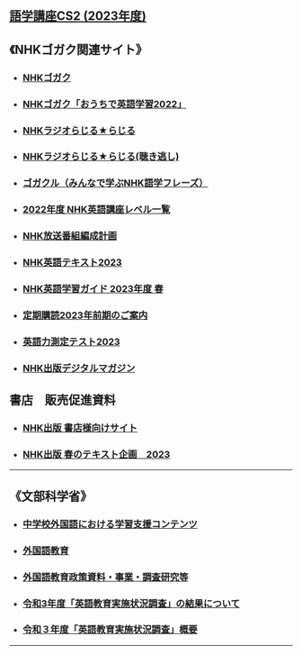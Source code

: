 ## [語学講座CS2 (2023年度)](https://csreviser.github.io/CaptureStream2/) 
## 《NHKゴガク関連サイト》                
* ### [NHKゴガク](https://www.nhk.or.jp/gogaku/)                 
* ### [NHKゴガク「おうちで英語学習2022」](https://www.nhk.or.jp/gogaku/homestudy2022/index.html)               
* ### [NHKラジオらじる★らじる](https://www.nhk.or.jp/radio/)       
* ### [NHKラジオらじる★らじる(聴き逃し)](https://www.nhk.or.jp/radio/ondemand/index_genre.html?g=genre11)                 
* ### [ゴガクル（みんなで学ぶNHK語学フレーズ）](https://gogakuru.com/index.html)
* ### [2022年度 NHK英語講座レベル一覧](https://mag.nhk-book.co.jp/wp-content/uploads/2023/02/f587fd8147ffa993c8aee2b5544e5ff3.jpg)                     
* ### [NHK放送番組編成計画](https://www.nhk.or.jp/info/pr/hensei/)                
* ### [NHK英語テキスト2023](https://www.nhk-book.co.jp/text/)    
* ### [NHK英語学習ガイド 2023年度 春](https://www.nhk-book.co.jp/furokudl/NHKP_guide23.pdf)             
* ### [定期購読2023年前期のご案内](https://www.nhk-book.co.jp/pr/text/subscription.html)               
* ### [英語力測定テスト2023](https://eigoryoku.nhk-book.co.jp/?_ga=2.144059701.1000592643.1613186020-1646930887.1611275979)                  
* ### [NHK出版デジタルマガジン](https://mag.nhk-book.co.jp/)
            
## 書店　販売促進資料          
* ### [NHK出版 書店様向けサイト](https://shoten.nhk-book.co.jp/presentation/)
* ### [NHK出版 春のテキスト企画　2023](https://shoten.nhk-book.co.jp/common/download/2023_Spring_Text_pamphlet.pdf)                    

***
## 《文部科学省》                
* ### [中学校外国語における学習支援コンテンツ](https://www.mext.go.jp/a_menu/ikusei/gakusyushien/mext_00065.html)
* ### [外国語教育](https://www.mext.go.jp/a_menu/kokusai/gaikokugo/index.htm)
* ### [外国語教育政策資料・事業・調査研究等](https://www.mext.go.jp/a_menu/kokusai/gaikokugo/index_00006.htm)
* ### [令和3年度「英語教育実施状況調査」の結果について](https://www.mext.go.jp/a_menu/kokusai/gaikokugo/1415043_00001.htm)
* ### [令和３年度「英語教育実施状況調査」概要](https://www.mext.go.jp/content/20220516-mxt_kyoiku01-000022559_2.pdf)


*** 
 <link rel="shortcut icon" type="image/x-icon" href="https://avatars.githubusercontent.com/u/46049273?v=4">
 <meta name="twitter:image:src" content="https://avatars.githubusercontent.com/u/46049273?v=4">
 <link rel="prev" href="{{ paginator.previous_page_path | absolute_url }}" />
